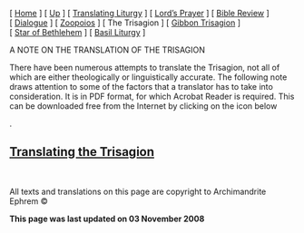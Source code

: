 \[ [Home](index.md) \] \[ [Up](obiter_scripta.md) \] \[ [Translating Liturgy](translating_liturgy.md) \] \[ [Lord’s Prayer](lord%27s_prayer.md) \] \[ [Bible Review](bible_review.md) \] \[ [Dialogue](dialogue.md) \] \[ [Zoopoios](zoopoios.md) \] \[ The Trisagion \] \[ [Gibbon Trisagion](gibbon_trisagion.md) \] \[ [Star of Bethlehem](Star%20of%20Bethlehem.md) \] \[ [Basil Liturgy](basil_liturgy.md) \]

A NOTE ON THE TRANSLATION OF THE TRISAGION

There have been numerous attempts to translate the Trisagion, not all of which are either theologically or linguistically accurate. The following note draws attention to some of the factors that a translator has to take into consideration. It is in PDF format, for which Acrobat Reader is required. This can be downloaded free from the Internet by clicking on the icon below

.

[Translating the Trisagion](THE%20TRISAGION02.pdf)
--------------------------------------------------

 

All texts and translations on this page are copyright to Archimandrite Ephrem ©

**This page was last updated on 03 November 2008**
